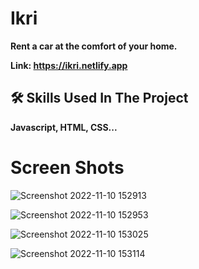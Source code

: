 # Ikri

**Rent a car at the comfort of your home.**

**Link: https://ikri.netlify.app**



## 🛠 Skills Used In The Project
**Javascript, HTML, CSS...**



# Screen Shots

![Screenshot 2022-11-10 152913](https://user-images.githubusercontent.com/113119718/201119490-2b585fa1-b77d-4071-8c1a-f55597dd2aa4.png)

![Screenshot 2022-11-10 152953](https://user-images.githubusercontent.com/113119718/201119498-2544fc5b-e038-446a-8085-58d630f756e5.png)

![Screenshot 2022-11-10 153025](https://user-images.githubusercontent.com/113119718/201119502-677240a5-93ae-407a-ac2e-62f3e22f5be4.png)

![Screenshot 2022-11-10 153114](https://user-images.githubusercontent.com/113119718/201119504-4998b801-9678-45aa-b93c-4aa43b677d45.png)
